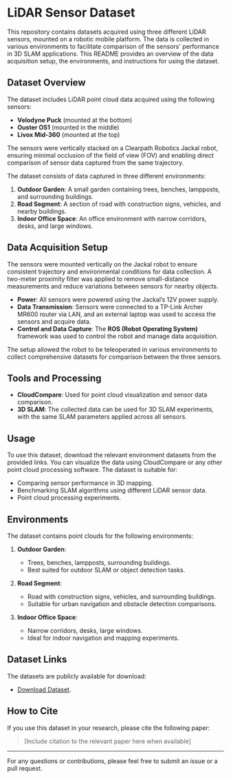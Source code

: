# LiDAR Sensor Dataset

This repository contains datasets acquired using three different LiDAR sensors, mounted on a robotic mobile platform. The data is collected in various environments to facilitate comparison of the sensors' performance in 3D SLAM applications. This README provides an overview of the data acquisition setup, the environments, and instructions for using the dataset.

## Dataset Overview

The dataset includes LiDAR point cloud data acquired using the following sensors:

- **Velodyne Puck** (mounted at the bottom)
- **Ouster OS1** (mounted in the middle)
- **Livox Mid-360** (mounted at the top)

The sensors were vertically stacked on a Clearpath Robotics Jackal robot, ensuring minimal occlusion of the field of view (FOV) and enabling direct comparison of sensor data captured from the same trajectory.

The dataset consists of data captured in three different environments:

1. **Outdoor Garden**: A small garden containing trees, benches, lampposts, and surrounding buildings.
2. **Road Segment**: A section of road with construction signs, vehicles, and nearby buildings.
3. **Indoor Office Space**: An office environment with narrow corridors, desks, and large windows.

## Data Acquisition Setup

The sensors were mounted vertically on the Jackal robot to ensure consistent trajectory and environmental conditions for data collection. A two-meter proximity filter was applied to remove small-distance measurements and reduce variations between sensors for nearby objects.

- **Power**: All sensors were powered using the Jackal’s 12V power supply.
- **Data Transmission**: Sensors were connected to a TP-Link Archer MR600 router via LAN, and an external laptop was used to access the sensors and acquire data.
- **Control and Data Capture**: The **ROS (Robot Operating System)** framework was used to control the robot and manage data acquisition.

The setup allowed the robot to be teleoperated in various environments to collect comprehensive datasets for comparison between the three sensors.

## Tools and Processing

- **CloudCompare**: Used for point cloud visualization and sensor data comparison.
- **3D SLAM**: The collected data can be used for 3D SLAM experiments, with the same SLAM parameters applied across all sensors.

## Usage

To use this dataset, download the relevant environment datasets from the provided links. You can visualize the data using CloudCompare or any other point cloud processing software. The dataset is suitable for:

- Comparing sensor performance in 3D mapping.
- Benchmarking SLAM algorithms using different LiDAR sensor data.
- Point cloud processing experiments.

## Environments

The dataset contains point clouds for the following environments:

1. **Outdoor Garden**: 
   - Trees, benches, lampposts, surrounding buildings.
   - Best suited for outdoor SLAM or object detection tasks.
   
2. **Road Segment**: 
   - Road with construction signs, vehicles, and surrounding buildings.
   - Suitable for urban navigation and obstacle detection comparisons.
   
3. **Indoor Office Space**: 
   - Narrow corridors, desks, large windows.
   - Ideal for indoor navigation and mapping experiments.

## Dataset Links

The datasets are publicly available for download:

- [Download Dataset](https://ulisboa-my.sharepoint.com/:f:/g/personal/ist181272_tecnico_ulisboa_pt/ElBsT6U2FydElryo7fxur94BgxCxNkYMpErUhsex16xmSw?e=PBsuiW).

## How to Cite

If you use this dataset in your research, please cite the following paper:

> [Include citation to the relevant paper here when available]

---

For any questions or contributions, please feel free to submit an issue or a pull request.
